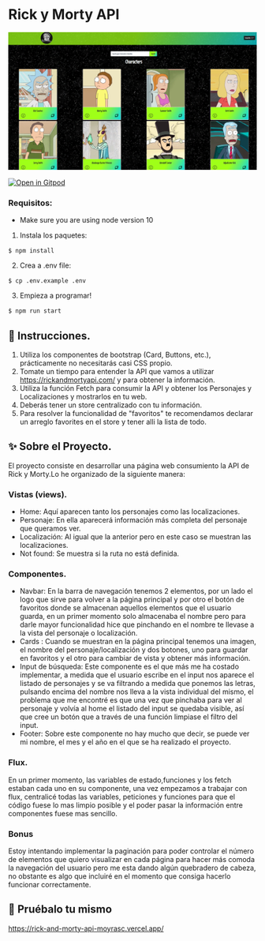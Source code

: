 # Rick y Morty API
<img src="src/img/preview rick-morty.png"/>

[![Open in Gitpod](https://gitpod.io/button/open-in-gitpod.svg)](https://gitpod.io#https://github.com/4GeeksAcademy/react-hello-webapp.git)




### Requisitos:
- Make sure you are using node version 10

1. Instala los paquetes:
```
$ npm install
```
2. Crea a .env file:
```
$ cp .env.example .env
```
3. Empieza a programar!

```bash
$ npm run start
```

## 📝 Instrucciones.
1) Utiliza los componentes de bootstrap (Card, Buttons, etc.), prácticamente no necesitarás casi CSS propio.
2) Tomate un tiempo para entender la API que vamos a utilizar https://rickandmortyapi.com/ y para obtener la información.
3) Utiliza la función Fetch para consumir la API y obtener los Personajes  y Localizaciones y mostrarlos en tu web.
4) Deberás tener un store centralizado con tu información.
5) Para resolver la funcionalidad de "favoritos" te recomendamos declarar un arreglo favorites en el store y tener alli la lista de todo.



## ✨ Sobre el Proyecto.
El proyecto consiste en desarrollar una página web consumiento la API de Rick y Morty.Lo he organizado de la siguiente manera:
### Vistas (views).
- Home: Aquí aparecen tanto los personajes como las localizaciones.
- Personaje: En ella aparecerá información más completa del personaje que queramos ver.
- Localización: Al igual que la anterior pero en este caso se muestran las localizaciones.
- Not found: Se muestra si la ruta no está definida.
### Componentes.
- Navbar: En la barra de navegación tenemos 2 elementos, por un lado el logo que sirve para volver a la página principal y por otro el botón de favoritos donde se almacenan aquellos elementos que el usuario guarda, en un primer momento solo almacenaba el nombre pero para darle mayor funcionalidad hice que pinchando en el nombre te llevase a la vista del personaje o localización.
- Cards : Cuando se muestran en la página principal tenemos una imagen, el nombre del personaje/localización y dos botones, uno para guardar en favoritos y el otro para cambiar de vista y obtener más información.
- Input de búsqueda: Este componente es el que más me ha costado implementar, a medida que el usuario escribe en el input nos aparece el listado de personajes y se va filtrando a medida que ponemos las letras, pulsando encima del nombre nos lleva a la vista individual del mismo, el problema que me encontré es que una vez que pinchaba para ver al personaje y volvía al home el listado del input se quedaba visible, así que cree un botón que a través de una función limpiase el filtro del input.
- Footer: Sobre este componente no hay mucho que decir, se puede ver mi nombre, el mes y el año en el que se ha realizado el proyecto.
### Flux.
En un primer momento, las variables de estado,funciones y los fetch estaban cada uno en su componente, una vez empezamos a trabajar con flux, centralicé todas las variables, peticiones y funciones para que el código fuese lo mas limpio posible y el poder pasar la información entre componentes fuese mas sencillo.
### Bonus
 Estoy intentando implementar la paginación para poder controlar el número de elementos que quiero visualizar en cada página para hacer más comoda la navegación del usuario pero me esta dando algún quebradero de cabeza, no obstante es algo que incluiré en el momento que consiga hacerlo funcionar correctamente.

## 💫 Pruébalo tu mismo

https://rick-and-morty-api-moyrasc.vercel.app/

